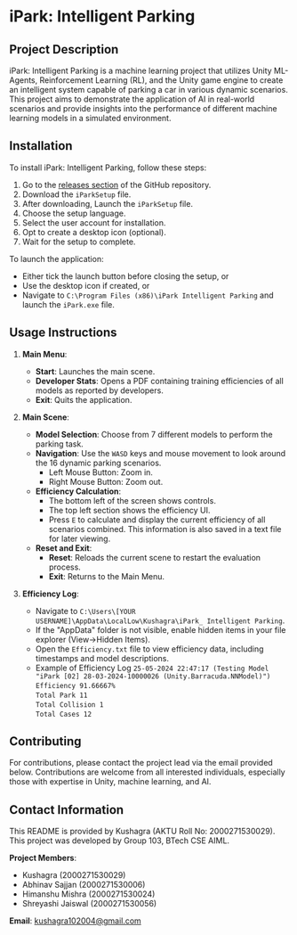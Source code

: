 # iPark: Intelligent Parking

## Project Description

iPark: Intelligent Parking is a machine learning project that utilizes Unity ML-Agents, Reinforcement Learning (RL), and the Unity game engine to create an intelligent system capable of parking a car in various dynamic scenarios. This project aims to demonstrate the application of AI in real-world scenarios and provide insights into the performance of different machine learning models in a simulated environment.

## Installation

To install iPark: Intelligent Parking, follow these steps:

1. Go to the [releases section](https://github.com/KushagraYashu/iPark/releases/tag/setup) of the GitHub repository.
2. Download the `iParkSetup` file.
3. After downloading, Launch the `iParkSetup` file.
4. Choose the setup language.
5. Select the user account for installation.
6. Opt to create a desktop icon (optional).
7. Wait for the setup to complete.

To launch the application:
- Either tick the launch button before closing the setup, or
- Use the desktop icon if created, or
- Navigate to `C:\Program Files (x86)\iPark Intelligent Parking` and launch the `iPark.exe` file.

## Usage Instructions

1. **Main Menu**:
   - **Start**: Launches the main scene.
   - **Developer Stats**: Opens a PDF containing training efficiencies of all models as reported by developers.
   - **Exit**: Quits the application.

2. **Main Scene**:
   - **Model Selection**: Choose from 7 different models to perform the parking task.
   - **Navigation**: Use the `WASD` keys and mouse movement to look around the 16 dynamic parking scenarios.
     - Left Mouse Button: Zoom in.
     - Right Mouse Button: Zoom out.
   - **Efficiency Calculation**: 
     - The bottom left of the screen shows controls.
     - The top left section shows the efficiency UI.
     - Press `E` to calculate and display the current efficiency of all scenarios combined. This information is also saved in a text file for later viewing.
   - **Reset and Exit**:
     - **Reset**: Reloads the current scene to restart the evaluation process.
     - **Exit**: Returns to the Main Menu.

3. **Efficiency Log**:
   - Navigate to `C:\Users\[YOUR USERNAME]\AppData\LocalLow\Kushagra\iPark_ Intelligent Parking`.
   - If the "AppData" folder is not visible, enable hidden items in your file explorer (View->Hidden Items).
   - Open the `Efficiency.txt` file to view efficiency data, including timestamps and model descriptions.
   - Example of Efficiency Log
     `25-05-2024 22:47:17 (Testing Model "iPark [02] 28-03-2024-10000026 (Unity.Barracuda.NNModel)")`  
     `Efficiency 91.66667%`  
     `Total Park 11`  
     `Total Collision 1`  
     `Total Cases 12`  

## Contributing

For contributions, please contact the project lead via the email provided below. Contributions are welcome from all interested individuals, especially those with expertise in Unity, machine learning, and AI.

## Contact Information

This README is provided by Kushagra (AKTU Roll No: 2000271530029). This project was developed by Group 103, BTech CSE AIML.

**Project Members**:
- Kushagra (2000271530029)
- Abhinav Sajjan (2000271530006)
- Himanshu Mishra (2000271530024)
- Shreyashi Jaiswal (2000271530056)

**Email**: kushagra102004@gmail.com
